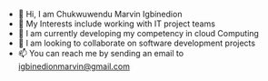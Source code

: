 - 👋 Hi, I am Chukwuwendu Marvin Igbinedion 
- 👀 My Interests include working with IT project teams
- 🌱 I am currently developing my competency in cloud Computing
- 💞️ I am looking to collaborate on software development projects
- 📫 You can reach me by sending an email to igbinedionmarvin@gmail.com

<!---
Marvinex1/Marvinex1 is a ✨ special ✨ repository because its `README.md` (this file) appears on your GitHub profile.
You can click the Preview link to take a look at your changes.
--->
